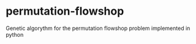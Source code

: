 # permutation-flowshop
Genetic algorythm for the permutation flowshop problem implemented in python
